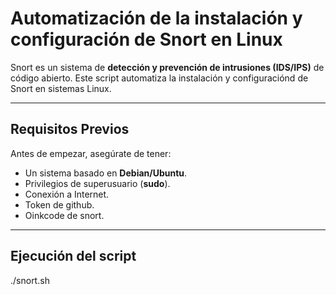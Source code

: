 # Automatización de la instalación y configuración de Snort en Linux

Snort es un sistema de **detección y prevención de intrusiones (IDS/IPS)** de código abierto. Este script automatiza la instalación y configuraciónd de Snort en sistemas Linux.

---

## **Requisitos Previos**

Antes de empezar, asegúrate de tener:

- Un sistema basado en **Debian/Ubuntu**.
- Privilegios de superusuario (**sudo**).
- Conexión a Internet.
- Token de github.
- Oinkcode de snort.

---

## **Ejecución del script**

./snort.sh



